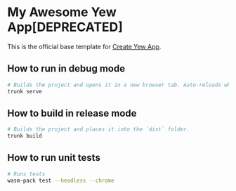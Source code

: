 # My Awesome Yew App[DEPRECATED]

This is the official base template for [Create Yew App](https://github.com/jetli/create-yew-app).

## How to run in debug mode

```sh
# Builds the project and opens it in a new browser tab. Auto-reloads when the project changes.
trunk serve
```

## How to build in release mode

```sh
# Builds the project and places it into the `dist` folder.
trunk build
```

## How to run unit tests

```sh
# Runs tests
wasm-pack test --headless --chrome
```

